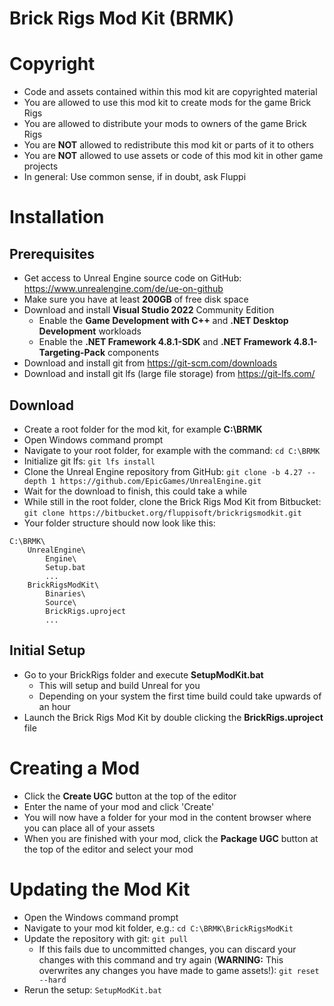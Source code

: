 # Brick Rigs Mod Kit (BRMK)

# Copyright
- Code and assets contained within this mod kit are copyrighted material
- You are allowed to use this mod kit to create mods for the game Brick Rigs
- You are allowed to distribute your mods to owners of the game Brick Rigs
- You are **NOT** allowed to redistribute this mod kit or parts of it to others
- You are **NOT** allowed to use assets or code of this mod kit in other game projects
- In general: Use common sense, if in doubt, ask Fluppi

# Installation

## Prerequisites
- Get access to Unreal Engine source code on GitHub: https://www.unrealengine.com/de/ue-on-github
- Make sure you have at least **200GB** of free disk space
- Download and install **Visual Studio 2022** Community Edition
    - Enable the **Game Development with C++** and **.NET Desktop Development** workloads
    - Enable the **.NET Framework 4.8.1-SDK** and **.NET Framework 4.8.1-Targeting-Pack** components
- Download and install git from https://git-scm.com/downloads
- Download and install git lfs (large file storage) from https://git-lfs.com/

## Download
- Create a root folder for the mod kit, for example **C:\BRMK**
- Open Windows command prompt
- Navigate to your root folder, for example with the command: `cd C:\BRMK`
- Initialize git lfs: `git lfs install`
- Clone the Unreal Engine repository from GitHub: `git clone -b 4.27 --depth 1 https://github.com/EpicGames/UnrealEngine.git`
- Wait for the download to finish, this could take a while
- While still in the root folder, clone the Brick Rigs Mod Kit from Bitbucket: `git clone https://bitbucket.org/fluppisoft/brickrigsmodkit.git`
- Your folder structure should now look like this:


```
C:\BRMK\
    UnrealEngine\
        Engine\
        Setup.bat
        ...
    BrickRigsModKit\
        Binaries\
        Source\
        BrickRigs.uproject
        ...
```

## Initial Setup
- Go to your BrickRigs folder and execute **SetupModKit.bat**
    - This will setup and build Unreal for you
    - Depending on your system the first time build could take upwards of an hour
- Launch the Brick Rigs Mod Kit by double clicking the **BrickRigs.uproject** file

# Creating a Mod
- Click the **Create UGC** button at the top of the editor
- Enter the name of your mod and click 'Create'
- You will now have a folder for your mod in the content browser where you can place all of your assets
- When you are finished with your mod, click the **Package UGC** button at the top of the editor and select your mod

# Updating the Mod Kit
- Open the Windows command prompt
- Navigate to your mod kit folder, e.g.: `cd C:\BRMK\BrickRigsModKit`
- Update the repository with git: `git pull`
  - If this fails due to uncommitted changes, you can discard your changes with this command and try again (**WARNING:** This overwrites any changes you have made to game assets!): `git reset --hard`
- Rerun the setup: `SetupModKit.bat`